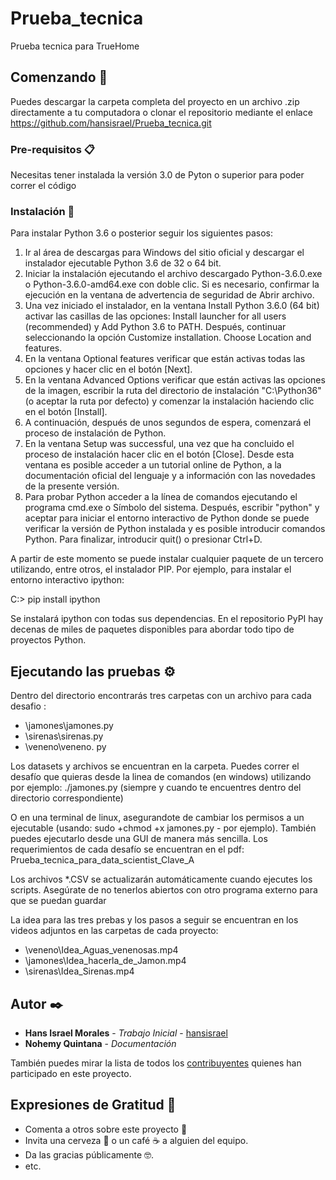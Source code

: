 # Prueba_tecnica
Prueba tecnica para TrueHome

## Comenzando 🚀

Puedes descargar la carpeta completa del proyecto en un archivo .zip directamente a tu computadora o clonar el repositorio mediante el enlace https://github.com/hansisrael/Prueba_tecnica.git


### Pre-requisitos 📋

Necesitas tener instalada la versión 3.0 de Pyton o superior para poder correr el código

### Instalación 🔧

Para instalar Python 3.6 o posterior seguir los siguientes pasos: 
1. Ir al área de descargas para Windows del sitio oficial y descargar el instalador ejecutable Python 3.6 de 32 o 64 bit.
2. Iniciar la instalación ejecutando el archivo descargado Python-3.6.0.exe o Python-3.6.0-amd64.exe con doble clic. Si es necesario, confirmar la ejecución en la ventana de advertencia de seguridad de Abrir archivo. 
3. Una vez iniciado el instalador, en la ventana Install Python 3.6.0 (64 bit) activar las casillas de las opciones: Install launcher for all users (recommended) y Add Python 3.6 to PATH. Después, continuar seleccionando la opción Customize installation. Choose Location and features.
4.  En la ventana Optional features verificar que están activas todas las opciones y hacer clic en el botón [Next]. 
5.  En la ventana Advanced Options verificar que están activas las opciones de la imagen, escribir la ruta del directorio de instalación "C:\Python36" (o aceptar la ruta por defecto) y comenzar la instalación haciendo clic en el botón [Install]. 
6.  A continuación, después de unos segundos de espera, comenzará el proceso de instalación de Python. 
7.  En la ventana Setup was successful, una vez que ha concluido el proceso de instalación hacer clic en el botón [Close]. Desde esta ventana es posible acceder a un tutorial online de Python, a la documentación oficial del lenguaje y a información con las novedades de la presente versión. 
8.  Para probar Python acceder a la línea de comandos ejecutando el programa cmd.exe o Símbolo del sistema. Después, escribir "python" y aceptar para iniciar el entorno interactivo de Python donde se puede verificar la versión de Python instalada y es posible introducir comandos Python. Para finalizar, introducir quit() o presionar Ctrl+D.

A partir de este momento se puede instalar cualquier paquete de un tercero utilizando, entre otros, el instalador PIP. Por ejemplo, para instalar el entorno interactivo ipython:

C:\> pip install ipython

Se instalará ipython con todas sus dependencias. En el repositorio PyPI hay decenas de miles de paquetes disponibles para abordar todo tipo de proyectos Python. 

## Ejecutando las pruebas ⚙️

Dentro del directorio encontrarás tres carpetas con un archivo para cada desafio :
- \jamones\jamones.py
- \sirenas\sirenas.py
- \veneno\veneno. py

Los datasets y archivos se encuentran en la carpeta. Puedes correr el desafío que quieras desde la linea de comandos (en windows) utilizando por ejemplo:
./jamones.py (siempre y cuando te encuentres dentro del directorio correspondiente)

O en una terminal de linux, asegurandote de cambiar los permisos a un ejecutable (usando: sudo +chmod +x jamones.py - por ejemplo). También puedes ejecutarlo desde una GUI de manera más sencilla. Los requerimientos de cada desafío se encuentran en el pdf: Prueba_tecnica_para_data_scientist_Clave_A

Los archivos *.CSV se actualizarán automáticamente cuando ejecutes los scripts. Asegúrate de no tenerlos abiertos con otro programa externo para que se puedan guardar

La idea para las tres prebas y los pasos a seguir se encuentran en los videos adjuntos en las carpetas de cada proyecto:
- \veneno\Idea_Aguas_venenosas.mp4
- \jamones\Idea_hacerla_de_Jamon.mp4
- \sirenas\Idea_Sirenas.mp4



## Autor ✒️


* **Hans Israel Morales** - *Trabajo Inicial* - [hansisrael](https://github.com/hansisrael)
* **Nohemy Quintana** - *Documentación* 

También puedes mirar la lista de todos los [contribuyentes](https://github.com/your/project/contributors) quienes han participado en este proyecto. 


## Expresiones de Gratitud 🎁

* Comenta a otros sobre este proyecto 📢
* Invita una cerveza 🍺 o un café ☕ a alguien del equipo. 
* Da las gracias públicamente 🤓.
* etc.


